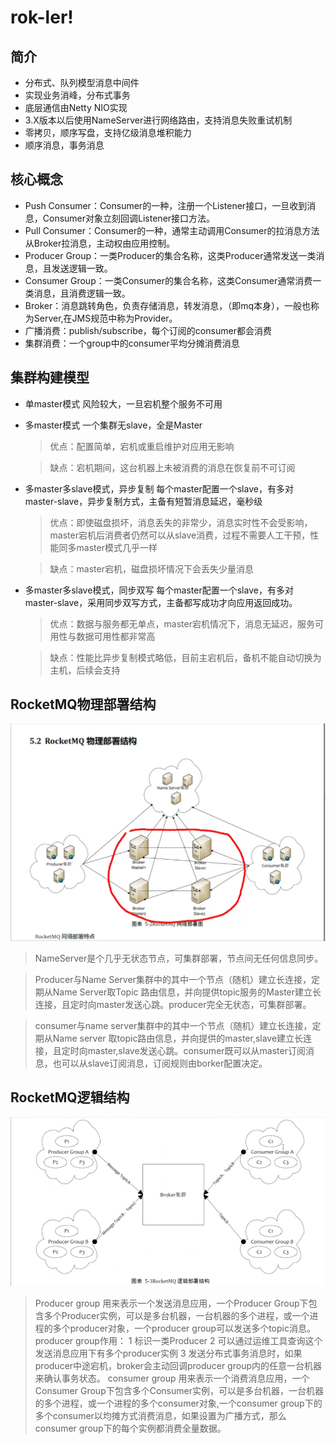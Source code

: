 # rok-ler!
## 简介
* 分布式、队列模型消息中间件
* 实现业务消峰，分布式事务
* 底层通信由Netty NIO实现
* 3.X版本以后使用NameServer进行网络路由，支持消息失败重试机制
* 零拷贝，顺序写盘，支持亿级消息堆积能力
* 顺序消息，事务消息
## 核心概念
* Push Consumer：Consumer的一种，注册一个Listener接口，一旦收到消息，Consumer对象立刻回调Listener接口方法。
* Pull Consumer：Consumer的一种，通常主动调用Consumer的拉消息方法从Broker拉消息，主动权由应用控制。
* Producer Group：一类Producer的集合名称，这类Producer通常发送一类消息，且发送逻辑一致。
* Consumer Group：一类Consumer的集合名称，这类Consumer通常消费一类消息，且消费逻辑一致。
* Broker：消息跳转角色，负责存储消息，转发消息，（即mq本身），一般也称为Server,在JMS规范中称为Provider。
* 广播消费：publish/subscribe，每个订阅的consumer都会消费
* 集群消费：一个group中的consumer平均分摊消费消息
## 集群构建模型
* 单master模式 风险较大，一旦宕机整个服务不可用
* 多master模式 一个集群无slave，全是Master

  > 优点：配置简单，宕机或重启维护对应用无影响

  > 缺点：宕机期间，这台机器上未被消费的消息在恢复前不可订阅
* 多master多slave模式，异步复制 每个master配置一个slave，有多对master-slave，异步复制方式，主备有短暂消息延迟，毫秒级

  > 优点：即使磁盘损坏，消息丢失的非常少，消息实时性不会受影响，master宕机后消费者仍然可以从slave消费，过程不需要人工干预，性能同多master模式几乎一样
  
  > 缺点：master宕机，磁盘损坏情况下会丢失少量消息
* 多master多slave模式，同步双写 每个master配置一个slave，有多对master-slave，采用同步双写方式，主备都写成功才向应用返回成功。

  > 优点：数据与服务都无单点，master宕机情况下，消息无延迟，服务可用性与数据可用性都非常高
  
  > 缺点：性能比异步复制模式略低，目前主宕机后，备机不能自动切换为主机，后续会支持
## RocketMQ物理部署结构

![physical structure](rocketmq物理部署结构.png)

> NameServer是个几乎无状态节点，可集群部署，节点间无任何信息同步。

> Producer与Name Server集群中的其中一个节点（随机）建立长连接，定期从Name Server取Topic 路由信息，并向提供topic服务的Master建立长连接，且定时向master发送心跳。producer完全无状态，可集群部署。

> consumer与name server集群中的其中一个节点（随机）建立长连接，定期从Name server 取topic路由信息，并向提供的master,slave建立长连接，且定时向master,slave发送心跳。consumer既可以从master订阅消息，也可以从slave订阅消息，订阅规则由borker配置决定。
## RocketMQ逻辑结构
![logical structure](RocketMQ逻辑模型.png)

> Producer group 用来表示一个发送消息应用，一个Producer Group下包含多个Producer实例，可以是多台机器，一台机器的多个进程，或一个进程的多个producer对象，一个producer group可以发送多个topic消息。producer group作用：
  1 标识一类Producer
  2 可以通过运维工具查询这个发送消息应用下有多个producer实例
  3 发送分布式事务消息时，如果producer中途宕机，broker会主动回调producer group内的任意一台机器来确认事务状态。
> consumer group 用来表示一个消费消息应用，一个Consumer Group下包含多个Consumer实例，可以是多台机器，一台机器的多个进程，或一个进程的多个consumer对象,一个consumer group下的多个consumer以均摊方式消费消息，如果设置为广播方式，那么consumer group下的每个实例都消费全量数据。
